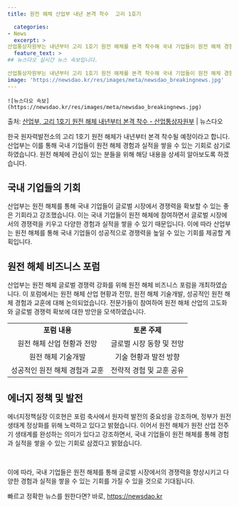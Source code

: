 ```yaml
---
title: 원전 해체 산업부 내년 본격 착수  고리 1호기

  categories:
- News
  excerpt: >
산업통상자원부는 내년부터 고리 1호기 원전 해체를 본격 착수해 국내 기업들이 원전 해체 경험과 실적을 쌓을 …
  feature_text: >
## 뉴스다오 실시간 뉴스 속보입니다.
  
산업통상자원부는 내년부터 고리 1호기 원전 해체를 본격 착수해 국내 기업들이 원전 해체 경험과 실적을 쌓을 …
image: 'https://newsdao.kr/res/images/meta/newsdao_breakingnews.jpg'
---
```


    ![뉴스다오 속보](https://newsdao.kr/res/images/meta/newsdao_breakingnews.jpg)

<p>출처: <a href="https://newsdao.kr/2759" rel="dofollow">산업부, 고리 1호기 원전 해체 내년부터 본격 착수 - 산업통상자원부</a> | 뉴스다오</p>

<p data-ke-size="size16">한국 원자력발전소의 고리 1호기 원전 해체가 내년부터 본격 착수될 예정이라고 합니다. 산업부는 이를 통해 국내 기업들이 원전 해체 경험과 실적을 쌓을 수 있는 기회로 삼기로 하였습니다. 원전 해체에 관심이 있는 분들을 위해 해당 내용을 상세히 알아보도록 하겠습니다.</p>
<h2 data-ke-size="size26">국내 기업들의 기회</h2>
<p data-ke-size="size16">산업부는 원전 해체를 통해 국내 기업들이 글로벌 시장에서 경쟁력을 확보할 수 있는 좋은 기회라고 강조했습니다. 이는 국내 기업들이 원전 해체에 참여하면서 글로벌 시장에서의 경쟁력을 키우고 다양한 경험과 실적을 쌓을 수 있기 때문입니다. 이에 따라 산업부는 원전 해체를 통해 국내 기업들이 성공적으로 경쟁력을 높일 수 있는 기회를 제공할 계획입니다.</p>
<h2 data-ke-size="size26">원전 해체 비즈니스 포럼</h2>
<p data-ke-size="size16">산업부는 원전 해체 글로벌 경쟁력 강화를 위해 원전 해체 비즈니스 포럼을 개최하였습니다. 이 포럼에서는 원전 해체 산업 현황과 전망, 원전 해체 기술개발, 성공적인 원전 해체 경험과 교훈에 대해 논의되었습니다. 전문가들이 참여하여 원전 해체 산업의 고도화와 글로벌 경쟁력 확보에 대한 방안을 모색하였습니다.</p>
<table>
	<tr>
		<td style="text-align: center; height: 17px;"><b>포럼 내용</b></td>
		<td style="text-align: center; height: 17px;"><b>토론 주제</b></td>
	</tr>
	<tr>
		<td style="text-align: center; height: 17px;">원전 해체 산업 현황과 전망</td>
		<td style="text-align: center; height: 17px;">글로벌 시장 동향 및 전망</td>
	</tr>
	<tr>
		<td style="text-align: center; height: 17px;">원전 해체 기술개발</td>
		<td style="text-align: center; height: 17px;">기술 현황과 발전 방향</td>
	</tr>
	<tr>
		<td style="text-align: center; height: 17px;">성공적인 원전 해체 경험과 교훈</td>
		<td style="text-align: center; height: 17px;">전략적 경험 및 교훈 공유</td>
	</tr>
</table>
<h2 data-ke-size="size26">에너지 정책 및 발전</h2>
<p data-ke-size="size16">에너지정책실장 이호현은 포럼 축사에서 원자력 발전의 중요성을 강조하며, 정부가 원전 생태계 정상화를 위해 노력하고 있다고 밝혔습니다. 이어서 원전 해체가 원전 산업 전주기 생태계를 완성하는 의미가 있다고 강조하면서, 국내 기업들이 원전 해체를 통해 경험과 실적을 쌓을 수 있는 기회로 삼겠다고 밝혔습니다.</p>
<p data-ke-size="size16">&nbsp;</p>
<p data-ke-size="size16">이에 따라, 국내 기업들은 원전 해체를 통해 글로벌 시장에서의 경쟁력을 향상시키고 다양한 경험과 실적을 쌓을 수 있는 기회를 가질 수 있을 것으로 기대됩니다.</p> 

빠르고 정확한 뉴스를 원한다면? 바로, <a href="https://newsdao.kr" rel="dofollow">https://newsdao.kr</a>


    

